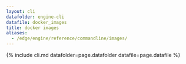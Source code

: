 ```yaml
---
layout: cli
datafolder: engine-cli
datafile: docker_images
title: docker images
aliases:
  - /edge/engine/reference/commandline/images/
---
```

<!--
This page is automatically generated from Docker's source code. If you want to
suggest a change to the text that appears here, open a ticket or pull request
in the source repository on GitHub:

https://github.com/docker/cli
-->
{% include cli.md datafolder=page.datafolder datafile=page.datafile %}
